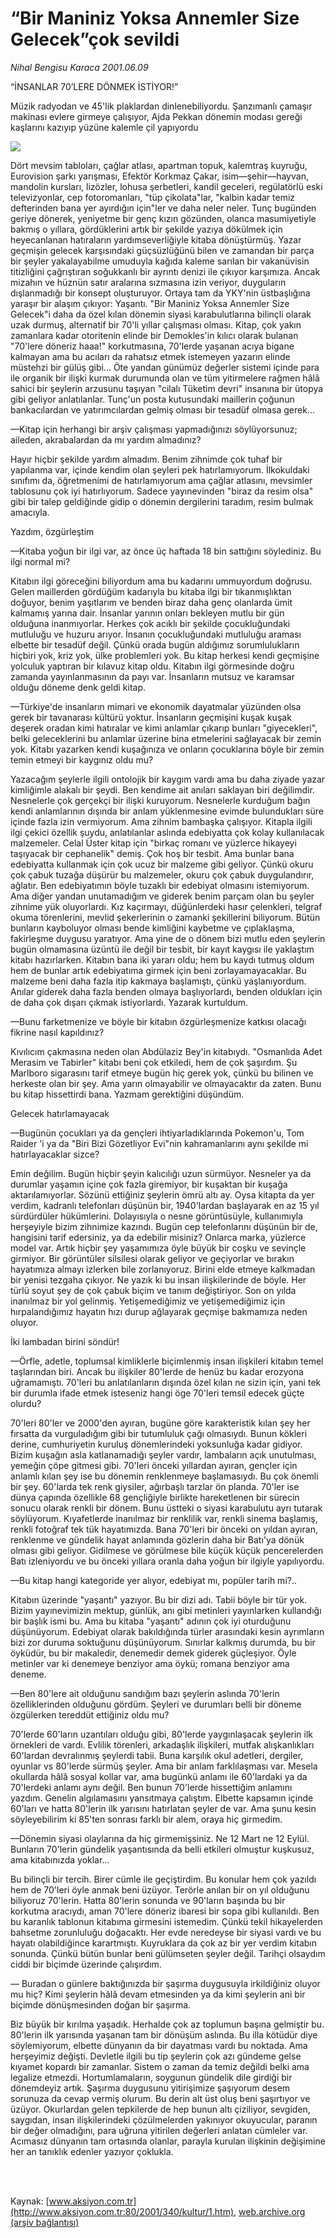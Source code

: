 # “Bir Maniniz Yoksa Annemler Size Gelecek”çok sevildi

*Nihal Bengisu Karaca 2001.06.09*

<div>
 <p class="baslik">
  “İNSANLAR 70’LERE DÖNMEK İSTİYOR!”
 </p>
 <p class="spot">
  Müzik radyodan ve 45'lik  plaklardan dinlenebiliyordu.  Şanzımanlı çamaşır makinası  evlere girmeye çalışıyor, Ajda  Pekkan dönemin modası gereği  kaşlarını kazıyıp yüzüne kalemle çil yapıyordu
 </p>
 <p class="metin">
 </p>
 <img border="0" src="/web/20020225111936im_/http://www.aksiyon.com.tr/2001/340/resimler/insan.jpg"/>
 <p class="metin">
  Dört mevsim tabloları, çağlar atlası, apartman topuk, kalemtraş kuyruğu, Eurovision şarkı yarışması, Efektör Korkmaz Çakar, isim—şehir—hayvan, mandolin kursları, lizözler, lohusa şerbetleri, kandil geceleri, regülatörlü eski televizyonlar, cep fotoromanları, "tüp çikolata"lar, "kalbin kadar temiz defterinden bana yer ayırdığın için"ler ve daha neler neler. Tunç bugünden geriye dönerek, yeniyetme bir genç kızın gözünden, olanca masumiyetiyle bakmış o yıllara, gördüklerini artık bir şekilde yazıya dökülmek için heyecanlanan hatıraların yardımseverliğiyle kitaba dönüştürmüş. Yazar geçmişin gelecek karşısındaki güçsüzlüğünü bilen ve zamandan bir parça bir şeyler yakalayabilme umuduyla kağıda kaleme sarılan bir vakanüvisin titizliğini çağrıştıran soğukkanlı bir ayrıntı denizi ile çıkıyor karşımıza. Ancak mizahın ve hüznün satır aralarına sızmasına izin veriyor, duyguların dışlanmadığı bir konsept oluşturuyor. Ortaya tam da YKY'nin üstbaşlığına yaraşır bir alaşım çıkıyor: Yaşantı. "Bir Maniniz Yoksa Annemler Size Gelecek"i daha da özel kılan dönemin siyasi karabulutlarına bilinçli olarak uzak durmuş, alternatif bir 70'li yıllar çalışması olması. Kitap, çok yakın zamanlara kadar otoritenin elinde bir Demokles'in kılıcı olarak bulanan "70'lere döneriz haaa!" korkutmasına, 70'lerde yaşanan acıya bigane kalmayan ama bu acıları da rahatsız etmek istemeyen yazarın elinde müstehzi bir gülüş gibi... Öte yandan günümüz değerler sistemi içinde para ile organik bir ilişki kurmak durumunda olan ve tüm yitirmelere rağmen hâlâ sahici bir şeylerin arzusunu taşıyan "cilalı Tüketim devri" insanına bir ütopya gibi geliyor anlatılanlar. Tunç'un posta kutusundaki maillerin çoğunun bankacılardan ve yatırımcılardan gelmiş olması bir tesadüf olmasa gerek...
 </p>
 <p class="metin">
  —Kitap için herhangi bir arşiv çalışması yapmadığınızı söylüyorsunuz; aileden, akrabalardan da mı yardım almadınız?
 </p>
 <p class="metin">
  Hayır hiçbir şekilde yardım almadım.  Benim zihnimde çok tuhaf bir yapılanma var, içinde kendim olan şeyleri pek hatırlamıyorum. İlkokuldaki sınıfımı da, öğretmenimi de hatırlamıyorum ama çağlar atlasını, mevsimler tablosunu çok iyi hatırlıyorum. Sadece yayınevinden "biraz da resim olsa" gibi bir talep geldiğinde gidip o dönemin dergilerini taradım, resim bulmak amacıyla.
 </p>
 <p class="metin">
  Yazdım, özgürleştim
 </p>
 <p class="metin">
  —Kitaba yoğun bir ilgi var, az önce üç haftada 18 bin sattığını söylediniz. Bu ilgi normal mi?
 </p>
 <p class="metin">
  Kitabın ilgi göreceğini biliyordum ama bu kadarını ummuyordum doğrusu.  Gelen maillerden gördüğüm kadarıyla bu kitaba ilgi bir tıkanmışlıktan doğuyor, benim yaşıtlarım ve benden biraz daha genç olanlarda ümit kalmamış yarına dair. İnsanlar yarının onları bekleyen mutlu bir gün olduğuna inanmıyorlar. Herkes çok acıklı bir şekilde çocukluğundaki mutluluğu ve huzuru arıyor. İnsanın çocukluğundaki mutluluğu araması elbette bir tesadüf değil. Çünkü orada bugün aldığımız sorumlulukların hiçbiri yok, kriz yok, ülke problemleri yok. Bu kitap herkesi kendi geçmişine yolculuk yaptıran bir kılavuz kitap oldu. Kitabın ilgi görmesinde doğru zamanda yayınlanmasının da payı var. İnsanların mutsuz ve karamsar olduğu döneme denk geldi kitap.
 </p>
 <p class="metin">
  —Türkiye'de insanların mimari ve ekonomik dayatmalar yüzünden olsa gerek bir tavanarası kültürü yoktur. İnsanların geçmişini kuşak kuşak  deşerek oradan kimi hatıralar ve kimi anlamlar çıkarıp bunları "giyecekleri", belki geleceklerini bu anlamlar üzerine bina etmelerini sağlayacak bir zemin yok. Kitabı yazarken kendi kuşağınıza ve onların çocuklarına böyle bir zemin temin etmeyi bir kaygınız oldu mu?
 </p>
 <p class="metin">
  Yazacağım şeylerle ilgili ontolojik bir kaygım vardı ama bu daha ziyade yazar kimliğimle alakalı bir şeydi. Ben kendime ait anıları saklayan biri değilimdir. Nesnelerle çok gerçekçi bir ilişki kuruyorum. Nesnelerle kurduğum bağın kendi anlamlarının dışında bir anlam yüklenmesine evimde bulundukları süre içinde fazla izin vermiyorum. Ama zihnim bambaşka çalışıyor. Kitapla ilgili ilgi çekici özellik şuydu, anlatılanlar aslında edebiyatta çok kolay kullanılacak malzemeler. Celal Üster kitap için "birkaç romanı ve yüzlerce hikayeyi taşıyacak bir cephanelik" demiş. Çok hoş bir tesbit. Ama bunlar bana edebiyatta kullanmak için çok ucuz bir malzeme gibi geliyor. Çünkü okuru çok çabuk tuzağa düşürür bu malzemeler, okuru çok çabuk duygulandırır, ağlatır. Ben edebiyatımın böyle tuzaklı bir edebiyat olmasını istemiyorum. Ama diğer yandan unutamadığım ve giderek benim parçam olan bu şeyler zihnime yük oluyorlardı. Kız kaçırmayı, düğünlerdeki hasır çelenkleri, telgraf okuma törenlerini, mevlid şekerlerinin o zamanki şekillerini biliyorum. Bütün bunların kayboluyor olması bende kimliğini kaybetme ve çıplaklaşma, fakirleşme duygusu yaratıyor. Ama yine de o dönem bizi mutlu eden şeylerin bugün olmamasına üzüntü ile değil bir tesbit, bir kayıt kaygısı ile yaklaştım kitabı hazırlarken. Kitabın bana iki yararı oldu; hem bu kaydı tutmuş oldum hem de bunlar artık edebiyatıma girmek için beni zorlayamayacaklar. Bu malzeme beni daha fazla itip  kakmaya başlamıştı,  çünkü yaşlanıyordum. Anılar giderek daha fazla benden olmaya başlıyorlardı, benden oldukları için de daha çok dışarı çıkmak istiyorlardı. Yazarak kurtuldum.
 </p>
 <p class="metin">
  —Bunu farketmenize ve böyle bir kitabın özgürleşmenize katkısı olacağı fikrine nasıl kapıldınız?
 </p>
 <p class="metin">
  Kıvılıcım çakmasına neden olan Abdülaziz Bey'in kitabıydı. "Osmanlıda Adet Merasim ve Tabirler" kitabı beni çok etkiledi, hem de çok şaşırdım. Şu Marlboro sigarasını tarif etmeye bugün hiç gerek yok, çünkü bu bilinen ve herkeste olan bir şey. Ama yarın olmayabilir ve olmayacaktır da zaten. Bunu bu kitap hissettirdi bana. Yazmam gerektiğini düşündüm.
 </p>
 <p class="metin">
  Gelecek hatırlamayacak
 </p>
 <p class="metin">
  —Bugünün çocukları ya da gençleri ihtiyarladıklarında Pokemon'u, Tom Raider 'i ya da "Biri Bizi Gözetliyor Evi"nin kahramanlarını aynı şekilde mi hatırlayacaklar sizce?
 </p>
 <p class="metin">
  Emin değilim. Bugün hiçbir şeyin kalıcılığı uzun sürmüyor. Nesneler ya da durumlar yaşamın içine çok fazla giremiyor, bir kuşaktan bir kuşağa aktarılamıyorlar.  Sözünü ettiğiniz şeylerin ömrü altı ay. Oysa kitapta da yer verdim, kadranlı telefonları düşünün bir, 1940'lardan başlayarak en az 15 yıl sürdürdüler hükümlerini. Dolayısıyla o nesne görüntüsüyle, kullanımıyla herşeyiyle bizim zihnimize kazındı. Bugün cep telefonlarını düşünün bir de, hangisini tarif edersiniz, ya da edebilir misiniz? Onlarca marka, yüzlerce model var. Artık hiçbir şey yaşamımıza öyle büyük bir coşku ve sevinçle girmiyor. Bir görüntüler silsilesi olarak geliyor ve geçiyorlar ve bırakın hayatımıza almayı izlerken bile zorlanıyoruz. Birini elde etmeye kalkmadan bir yenisi tezgaha çıkıyor.  Ne yazık ki bu insan ilişkilerinde de böyle. Her türlü soyut şey de çok çabuk biçim ve tanım değiştiriyor. Son on yılda inanılmaz bir yol gelinmiş. Yetişemediğimiz ve yetişemediğimiz için hırpalandığımız hayatın hızı durup ağlayarak geçmişe bakmamıza neden oluyor.
 </p>
 <p class="metin">
  İki lambadan birini söndür!
 </p>
 <p class="metin">
  —Örfle, adetle, toplumsal kimliklerle biçimlenmiş insan ilişkileri kitabın temel taşlarından biri. Ancak bu ilişkiler 80'lerde de henüz bu kadar erozyona uğramamıştı. 70'leri bu anlatılanların dışında özel kılan ne sizin için, yani tek bir durumla ifade etmek isteseniz hangi öge 70'leri temsil edecek güçte olurdu?
 </p>
 <p class="metin">
  70'leri 80'ler ve 2000'den ayıran,  bugüne göre karakteristik kılan şey her fırsatta da vurguladığım gibi bir tutumluluk çağı olmasıydı. Bunun kökleri derine, cumhuriyetin kuruluş dönemlerindeki yoksunluğa kadar gidiyor. Bizim kuşağın asla katlanamadığı şeyler vardır, lambaların açık unutulması, yemeğin çöpe gitmesi gibi. 70'leri önceki yıllardan ayıran, gençler için anlamlı kılan şey ise bu dönemin renklenmeye başlamasıydı.  Bu çok önemli bir şey. 60'larda tek renk giysiler, ağırbaşlı tarzlar ön planda. 70'ler ise dünya çapında özellikle 68 gençliğiyle birlikte hareketlenen bir sürecin sonucu olarak renkli bir dönem. Bunu üstteki o siyasi karabulutu ayrı tutarak söylüyorum. Kıyafetlerde inanılmaz bir renklilik var, renkli sinema başlamış, renkli fotoğraf tek tük hayatımızda. Bana 70'leri bir önceki on yıldan ayıran, renklenme ve gündelik hayat anlamında gözlerin daha bir Batı'ya dönük olması gibi geliyor. Gidilmese ve görülmese bile küçük küçük pencerelerden Batı izleniyordu ve bu önceki yıllara oranla daha yoğun bir ilgiyle yapılıyordu.
 </p>
 <p class="metin">
  —Bu kitap hangi kategoride yer alıyor, edebiyat mı, popüler tarih mi?..
 </p>
 <p class="metin">
  Kitabın üzerinde "yaşantı" yazıyor. Bu bir dizi adı. Tabii böyle bir tür yok. Bizim yayınevimizin mektup, günlük, anı gibi metinleri yayınlarken kullandığı bir başlık ismi bu. Ama bu kitaba "yaşantı" adının çok iyi oturduğunu düşünüyorum. Edebiyat olarak bakıldığında türler arasındaki kesin ayrımların bizi zor duruma soktuğunu düşünüyorum. Sınırlar kalkmış durumda, bu bir öyküdür, bu bir makaledir, denemedir demek giderek güçleşiyor. Öyle metinler var ki denemeye benziyor ama öykü; romana benziyor ama deneme.
 </p>
 <p class="metin">
  —Ben 80'lere ait olduğunu sandığım bazı şeylerin aslında 70'lerin özelliklerinden olduğunu gördüm. Şeyleri ve durumları belli bir döneme özgülerken tereddüt ettiğiniz oldu mu?
 </p>
 <p class="metin">
  70'lerde 60'ların uzantıları olduğu gibi,  80'lerde yaygınlaşacak  şeylerin ilk örnekleri de vardı. Evlilik törenleri, arkadaşlık ilişkileri, mutfak alışkanlıkları 60'lardan devralınmış  şeylerdi tabii. Buna karşılık okul adetleri, dergiler, oyunlar vs 80'lerde sürmüş şeyler. Ama bir anlam farklılaşması var. Mesela okullarda hâlâ sosyal kollar var, ama bugünkü anlamı ile 60'lardaki ya da 70'lerdeki anlamı aynı değil. Ben bunun 70'lerde hissettiğim anlamını yazdım. Genelin algılamasını yansıtmaya çalıştım. Elbette kapsamın içinde 60'ları ve hatta 80'lerin ilk yarısını hatırlatan şeyler de var. Ama şunu kesin söyleyebilirim ki 85'ten sonrası farklı bir alem, oraya hiç girmedim.
 </p>
 <p class="metin">
  —Dönemin siyasi olaylarına da hiç girmemişsiniz. Ne 12 Mart ne 12 Eylül. Bunların 70'lerin gündelik yaşantısında da belli etkileri olmuştur kuşkusuz, ama kitabınızda yoklar...
 </p>
 <p class="metin">
  Bu bilinçli bir tercih. Birer cümle ile geçiştirdim. Bu konular hem çok yazıldı hem de 70'leri öyle anmak beni üzüyor. Terörle anılan bir on yıl olduğunu biliyoruz 70'lerin. Hatta 80'lerin sonunda ve 90'ların başında bu bir korkutma aracıydı, aman 70'lere döneriz ibaresi bir sopa gibi kullanıldı. Ben bu karanlık tablonun kitabıma girmesini istemedim. Çünkü tekil hikayelerden bahsetme zorunluluğu doğacaktı. Her evde neredeyse bir siyasi vardı ve bu hayatı olabildiğince karartmıştı. Kuyruklara da çok az bir yer verdim kitabın sonunda. Çünkü bütün bunlar beni gülümseten şeyler değil. Tarihçi olsaydım ciddi bir biçimde üzerinde çalışırdım.
 </p>
 <p class="metin">
  — Buradan o günlere baktığınızda bir şaşırma duygusuyla irkildiğiniz oluyor mu hiç? Kimi şeylerin hâlâ devam etmesinden ya da kimi şeylerin ani bir biçimde dönüşmesinden doğan bir şaşırma.
 </p>
 <p class="metin">
  Biz büyük bir kırılma yaşadık. Herhalde çok az toplumun başına gelmiştir bu. 80'lerin ilk yarısında yaşanan tam bir dönüşüm aslında. Bu illa kötüdür diye söylemiyorum, elbette dünyanın da bir dayatması vardı bu noktada. Ama herşeyimiz değişti. Devletle ilgili bu tip şeylerin çok azı  gündeme gelse  kıyamet kopardı bir zamanlar. Sistem o zaman da temiz değildi belki ama legalize etmezdi. Hortumlamaların, soygunun gündelik dile girdiği bir dönemdeyiz artık. Şaşırma duygusunu yitirişimize şaşıyorum desem sorunuza da cevap vermiş olurum. Bu derin alt üst oluş beni şaşırtıyor ve üzüyor. Okurlardan gelen tepkilerde de hep bunun altı çiziliyor, sevgiden, saygıdan, insan ilişkilerindeki çözülmelerden yakınıyor okuyucular, paranın bir değer olmadığını, para uğruna yitirilen değerleri anlatan cümleler var. Acımasız dünyanın tam ortasında olanlar, parayla kurulan ilişkinin değişimine her an tanıklık edenler yazıyor çoklukla.
 </p>
 <p class="metin">
 </p>
 <br/>
 <br/>
</div>

Kaynak: [www.aksiyon.com.tr](http://www.aksiyon.com.tr:80/2001/340/kultur/1.htm), [web.archive.org (arşiv bağlantısı)](http://web.archive.org/web/20020225111936/http://www.aksiyon.com.tr:80/2001/340/kultur/1.htm)
